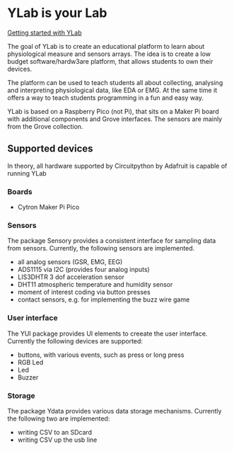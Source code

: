 # YLab is your Lab

[Getting started with YLab](https://schmettow.github.io/YLab/)

The goal of YLab is to create an educational platform to learn about physiological measure and sensors arrays.
The idea is to create a low budget software/hardw3are platform, that allows students to own their devices.

The platform can be used to teach students all about collecting, analysing and interpreting physiological data, like EDA or EMG. At the same time it offers a way to teach students programming in a fun and easy way.

YLab is based on a Raspberry Pico (not Pi), that sits on a Maker Pi board with additional components and Grove interfaces. The sensors are mainly from the Grove collection.

## Supported devices

In theory, all hardware supported by Circuitpython by Adafruit is capable of running YLab

### Boards

+ Cytron Maker Pi Pico

### Sensors

The package Sensory provides a consistent interface for sampling data from sensors. 
Currently, the following sensors are implemented.

+ all analog sensors (GSR, EMG, EEG)
+ ADS1115 via I2C (provides four analog inputs)
+ LIS3DHTR 3 dof acceleration sensor
+ DHT11 atmospheric temperature and humidity sensor
+ moment of interest coding via button presses
+ contact sensors, e.g. for implementing the buzz wire game

### User interface

The YUI package provides UI elements to creeate the user interface.
Currently the following devices are supported:

+ buttons, with various events, such as press or long press
+ RGB Led
+ Led
+ Buzzer

### Storage

The package Ydata provides various data storage mechanisms. 
Currently the following two are implemented:

+ writing CSV to an SDcard
+ writing CSV up the usb line

